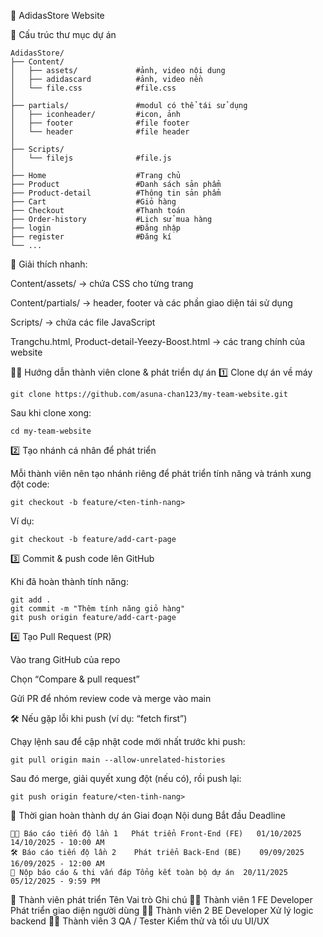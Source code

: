 🏪 AdidasStore Website

📁 Cấu trúc thư mục dự án
```
AdidasStore/
├── Content/
│   ├── assets/             #ảnh, video nội dung
│   ├── adidascard          #ảnh, video nền
│   └── file.css            #file.css
│        
├── partials/               #modul có thể tái sử dụng
│   ├── iconheader/         #icon, ảnh
│   ├── footer              #file footer
│   └── header              #file header
│ 
├── Scripts/
│   └── filejs              #file.js
│
├── Home                    #Trang chủ
├── Product                 #Danh sách sản phẩm
├── Product-detail          #Thông tin sản phẩm       
├── Cart                    #Giỏ hàng
├── Checkout                #Thanh toán
├── Order-history           #Lịch sử mua hàng
├── login                   #Đăng nhập
├── register                #Đăng kí
└── ...
```

📌 Giải thích nhanh:

Content/assets/ → chứa CSS cho từng trang

Content/partials/ → header, footer và các phần giao diện tái sử dụng

Scripts/ → chứa các file JavaScript

Trangchu.html, Product-detail-Yeezy-Boost.html → các trang chính của website

👩‍💻 Hướng dẫn thành viên clone & phát triển dự án
1️⃣ Clone dự án về máy
```
git clone https://github.com/asuna-chan123/my-team-website.git
```

Sau khi clone xong:
```
cd my-team-website
```
2️⃣ Tạo nhánh cá nhân để phát triển

Mỗi thành viên nên tạo nhánh riêng để phát triển tính năng và tránh xung đột code:
```
git checkout -b feature/<ten-tinh-nang>
```

Ví dụ:
```
git checkout -b feature/add-cart-page
```
3️⃣ Commit & push code lên GitHub

Khi đã hoàn thành tính năng:
```
git add .
git commit -m "Thêm tính năng giỏ hàng"
git push origin feature/add-cart-page
```
4️⃣ Tạo Pull Request (PR)

Vào trang GitHub của repo

Chọn “Compare & pull request”

Gửi PR để nhóm review code và merge vào main

🛠️ Nếu gặp lỗi khi push (ví dụ: “fetch first”)

Chạy lệnh sau để cập nhật code mới nhất trước khi push:
```
git pull origin main --allow-unrelated-histories
```

Sau đó merge, giải quyết xung đột (nếu có), rồi push lại:
```
git push origin feature/<ten-tinh-nang>
```
📅 Thời gian hoàn thành dự án
Giai đoạn	Nội dung	Bắt đầu	Deadline
```
🧑‍💻 Báo cáo tiến độ lần 1	Phát triển Front-End (FE)	01/10/2025	14/10/2025 - 10:00 AM
🛠️ Báo cáo tiến độ lần 2	Phát triển Back-End (BE)	09/09/2025	16/09/2025 - 12:00 AM
📄 Nộp báo cáo & thi vấn đáp	Tổng kết toàn bộ dự án	20/11/2025	05/12/2025 - 9:59 PM
```
👥 Thành viên phát triển
Tên	Vai trò	Ghi chú
🧑‍💻 Thành viên 1	FE Developer	Phát triển giao diện người dùng
🧑‍💻 Thành viên 2	BE Developer	Xử lý logic backend
🧑‍💻 Thành viên 3	QA / Tester	Kiểm thử và tối ưu UI/UX
